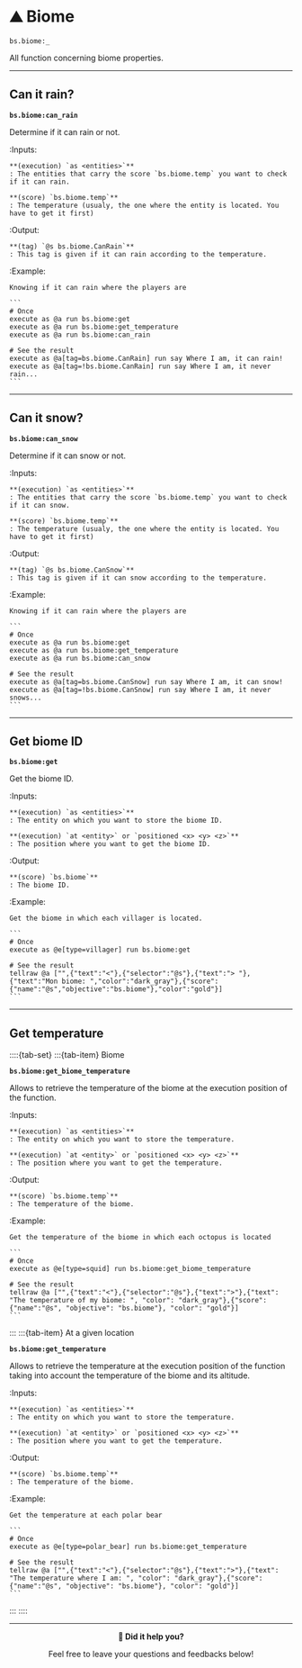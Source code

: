 # ⛰️ Biome

`bs.biome:_`

All function concerning biome properties.

---

## Can it rain?

**`bs.biome:can_rain`**

Determine if it can rain or not.

:Inputs:

    **(execution) `as <entities>`**
    : The entities that carry the score `bs.biome.temp` you want to check if it can rain.

    **(score) `bs.biome.temp`**
    : The temperature (usualy, the one where the entity is located. You have to get it first)

:Output:

    **(tag) `@s bs.biome.CanRain`**
    : This tag is given if it can rain according to the temperature.

:Example:
    
    Knowing if it can rain where the players are
    
    ```
    # Once
    execute as @a run bs.biome:get
    execute as @a run bs.biome:get_temperature
    execute as @a run bs.biome:can_rain

    # See the result
    execute as @a[tag=bs.biome.CanRain] run say Where I am, it can rain!
    execute as @a[tag=!bs.biome.CanRain] run say Where I am, it never rain...
    ```

---

## Can it snow?

**`bs.biome:can_snow`**

Determine if it can snow or not.

:Inputs:

    **(execution) `as <entities>`**
    : The entities that carry the score `bs.biome.temp` you want to check if it can snow.

    **(score) `bs.biome.temp`**
    : The temperature (usualy, the one where the entity is located. You have to get it first)

:Output:

    **(tag) `@s bs.biome.CanSnow`**
    : This tag is given if it can snow according to the temperature.

:Example:
    
    Knowing if it can rain where the players are
    
    ```
    # Once
    execute as @a run bs.biome:get
    execute as @a run bs.biome:get_temperature
    execute as @a run bs.biome:can_snow

    # See the result
    execute as @a[tag=bs.biome.CanSnow] run say Where I am, it can snow!
    execute as @a[tag=!bs.biome.CanSnow] run say Where I am, it never snows...
    ```

---

## Get biome ID

**`bs.biome:get`**

Get the biome ID.

:Inputs:

    **(execution) `as <entities>`**
    : The entity on which you want to store the biome ID.

    **(execution) `at <entity>` or `positioned <x> <y> <z>`**
    : The position where you want to get the biome ID.

:Output:

    **(score) `bs.biome`**
    : The biome ID.

:Example:

    Get the biome in which each villager is located.

    ```
    # Once
    execute as @e[type=villager] run bs.biome:get

    # See the result
    tellraw @a ["",{"text":"<"},{"selector":"@s"},{"text":"> "},{"text":"Mon biome: ","color":"dark_gray"},{"score":{"name":"@s","objective":"bs.biome"},"color":"gold"}]
    ```

---

## Get temperature

::::{tab-set}
:::{tab-item} Biome

**`bs.biome:get_biome_temperature`**

Allows to retrieve the temperature of the
biome at the execution position of the function.

:Inputs:

    **(execution) `as <entities>`**
    : The entity on which you want to store the temperature.

    **(execution) `at <entity>` or `positioned <x> <y> <z>`**
    : The position where you want to get the temperature.

:Output:

    **(score) `bs.biome.temp`**
    : The temperature of the biome.

:Example:

    Get the temperature of the biome in which each octopus is located

    ```
    # Once
    execute as @e[type=squid] run bs.biome:get_biome_temperature

    # See the result
    tellraw @a ["",{"text":"<"},{"selector":"@s"},{"text":">"},{"text": "The temperature of my biome: ", "color": "dark_gray"},{"score":{"name":"@s", "objective": "bs.biome"}, "color": "gold"}]
    ```

:::
:::{tab-item} At a given location

**`bs.biome:get_temperature`**

Allows to retrieve the temperature at the execution
position of the function taking into account the temperature of the
biome and its altitude.

:Inputs:

    **(execution) `as <entities>`**
    : The entity on which you want to store the temperature.

    **(execution) `at <entity>` or `positioned <x> <y> <z>`**
    : The position where you want to get the temperature.

:Output:

    **(score) `bs.biome.temp`**
    : The temperature of the biome.

:Example:

    Get the temperature at each polar bear

    ```
    # Once
    execute as @e[type=polar_bear] run bs.biome:get_temperature

    # See the result
    tellraw @a ["",{"text":"<"},{"selector":"@s"},{"text":">"},{"text": "The temperature where I am: ", "color": "dark_gray"},{"score":{"name":"@s", "objective": "bs.biome"}, "color": "gold"}]
    ```

:::
::::

---

<div align=center>

**💬 Did it help you?**

Feel free to leave your questions and feedbacks below!

</div>

<script src="https://giscus.app/client.js"
        data-repo="Gunivers/Glibs"
        data-repo-id="R_kgDOHQjqYg"
        data-category="Documentation"
        data-category-id="DIC_kwDOHQjqYs4CUQpy"
        data-mapping="title"
        data-strict="0"
        data-reactions-enabled="1"
        data-emit-metadata="0"
        data-input-position="bottom"
        data-theme="light"
        data-lang="fr"
        data-loading="lazy"
        crossorigin="anonymous"
        async>
</script>
